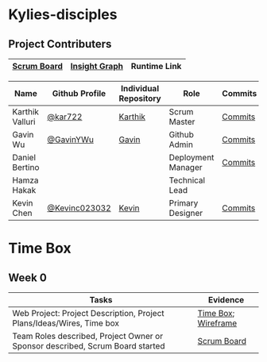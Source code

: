 # Kylies-disciples

## Project Contributers

|[Scrum Board](https://github.com/kar722/kylies-disciples/projects/1)|[Insight Graph](https://github.com/kar722/kylies-disciples/graphs/contributors)|Runtime Link|
| - | - | - |

|Name|Github Profile|Individual Repository|Role|Commits|
| - | - | - | - | - |
|Karthik Valluri|[@kar722](https://github.com/kar722)|[Karthik](https://github.com/kar722/CSPTri3/tree/gh-pages)|Scrum Master|[Commits](https://github.com/kar722/kylies-disciples/commits?author=kar722)|
|Gavin Wu|[@GavinYWu](https://github.com/GavinYWu)|[Gavin](https://github.com/GavinYWu/Gavin/tree/gh-pages)|Github Admin|[Commits](https://github.com/kar722/kylies-disciples/commits?author=GavinYWu)|
|Daniel Bertino|||Deployment Manager|[Commits](https://github.com/kar722/kylies-disciples/commits?author=Danny4w)|
|Hamza Hakak|||Technical Lead||
|Kevin Chen|[@Kevinc023032](https://github.com/Kevinc023032)|[Kevin](https://github.com/Kevinc023032/Tri-3-Thingy)|Primary Designer|[Commits](https://github.com/kar722/kylies-disciples/commits?author=Kevinc023032)|

# Time Box
## Week 0
|Tasks|Evidence|
| - | - |
|Web Project: Project Description, Project Plans/Ideas/Wires, Time box|[Time Box](https://github.com/kar722/kylies-disciples#readme); [Wireframe](https://github.com/kar722/kylies-disciples/wiki/Ideation)|
|Team Roles described, Project Owner or Sponsor described, Scrum Board started|[Scrum Board](https://github.com/kar722/kylies-disciples/projects/1)|
